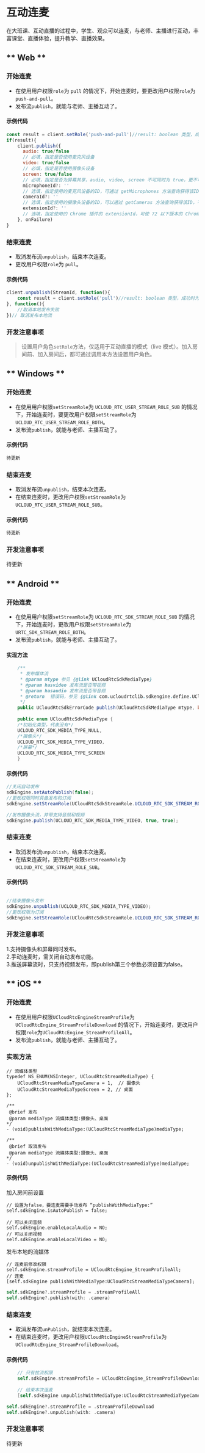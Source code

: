 # 互动连麦

在大班课、互动直播的过程中，学生、观众可以连麦，与老师、主播进行互动，丰富课堂、直播体验，提升教学、直播效果。

<!-- tabs:start -->

## ** Web **

### 开始连麦

- 在使用用户权限`role`为 `pull` 的情况下，开始连麦时，要更改用户权限`role`为`push-and-pull`。
- 发布流`publish`，就能与老师、主播互动了。

#### 示例代码

```js
const result = client.setRole('push-and-pull')//result: boolean 类型，成功时为 true，失败时为 false
if(result){
    client.publish({
      audio: true/false
      // 必填，指定是否使用麦克风设备
      video: true/false
      // 必填，指定是否使用摄像头设备
      screen: true/false
      // 必填，指定是否为屏幕共享，audio, video, screen 不可同时为 true，更不可同时为 false
      microphoneId?: ''
      // 选填，指定使用的麦克风设备的ID，可通过 getMicrophones 方法查询获得该ID，不填时，将使用默认麦克风设备
      cameraId?: ''
      // 选填，指定使用的摄像头设备的ID，可以通过 getCameras 方法查询获得该ID，不填时，将使用默认的摄像头设备
      extensionId?: ''
      // 选填，指定使用的 Chrome 插件的 extensionId，可使 72 以下版本的 Chrome 浏览器进行屏幕共享。
    }, onFailure)
}
```

### 结束连麦

- 取消发布流`unpublish`，结束本次连麦。
- 更改用户权限`role`为 `pull`。


#### 示例代码

```js
client.unpublish(StreamId, function(){
    const result = client.setRole('pull')//result: boolean 类型，成功时为 true，失败时为 false
}, function(){
    //取消本地发布失败
})// 取消发布本地流
```

### 开发注意事项

> 设置用户角色`setRole`方法，仅适用于互动直播的模式（live 模式）。加入房间前、加入房间后，都可通过调用本方法设置用户角色。

## ** Windows **

### 开始连麦

- 在使用用户权限`setStreamRole`为 `UCLOUD_RTC_USER_STREAM_ROLE_SUB` 的情况下，开始连麦时，要更改用户权限`setStreamRole`为`UCLOUD_RTC_USER_STREAM_ROLE_BOTH`。
- 发布流`publish`，就能与老师、主播互动了。

#### 示例代码

```cpp
待更新
```

### 结束连麦

- 取消发布流`unpublish`，结束本次连麦。
- 在结束连麦时，更改用户权限`setStreamRole`为 `UCLOUD_RTC_USER_STREAM_ROLE_SUB`。


#### 示例代码

```cpp
待更新
```

### 开发注意事项

待更新

## ** Android **

### 开始连麦

- 在使用用户权限`setStreamRole`为 `UCLOUD_RTC_SDK_STREAM_ROLE_SUB` 的情况下，开始连麦时，更改用户权限`setStreamRole`为`URTC_SDK_STREAM_ROLE_BOTH`。
- 发布流`publish`，就能与老师、主播互动了。

#### 实现方法

```java
    /**
     * 发布媒体流
     * @param mtype 参见 {@link UCloudRtcSdkMediaType}
     * @param hasvideo 发布流是否带视频
     * @param hasaudio 发布流是否带音频
     * @return  错误码，参见 {@link com.ucloudrtclib.sdkengine.define.UCloudRtcSdkErrorCode}
     */
    public UCloudRtcSdkErrorCode publish(UCloudRtcSdkMediaType mtype, boolean hasvideo, boolean hasaudio);
    
    public enum UCloudRtcSdkMediaType {
    /*初始化类型，代表没有*/
    UCLOUD_RTC_SDK_MEDIA_TYPE_NULL,
    /*摄像头*/
    UCLOUD_RTC_SDK_MEDIA_TYPE_VIDEO,
    /*屏幕*/
    UCLOUD_RTC_SDK_MEDIA_TYPE_SCREEN
    }
```

#### 示例代码

```java
//关闭自动发布
sdkEngine.setAutoPublish(false);
//更改权限同时具备发布和订阅
sdkEngine.setStreamRole(UCloudRtcSdkStreamRole.UCLOUD_RTC_SDK_STREAM_ROLE_BOTH);

//发布摄像头流，并带支持音频和视频
sdkEngine.publish(UCLOUD_RTC_SDK_MEDIA_TYPE_VIDEO, true, true);
```

### 结束连麦

- 取消发布流`unpublish`，结束本次连麦。
- 在结束连麦时，更改用户权限`setStreamRole`为`UCLOUD_RTC_SDK_STREAM_ROLE_SUB`。

#### 示例代码

```java

//结束摄像头发布
sdkEngine.unpublish(UCLOUD_RTC_SDK_MEDIA_TYPE_VIDEO);
//更改权限为订阅
sdkEngine.setStreamRole(UCloudRtcSdkStreamRole.UCLOUD_RTC_SDK_STREAM_ROLE_SUB);

```

### 开发注意事项

1.支持摄像头和屏幕同时发布。    
2.手动连麦时，需关闭自动发布功能。    
3.推送屏幕流时，只支持视频发布，即publish第三个参数必须设置为false。    

## ** iOS **

### 开始连麦

- 在使用用户权限`UCloudRtcEngineStreamProfile`为 `UCloudRtcEngine_StreamProfileDownload` 的情况下，开始连麦时，更改用户权限`role`为`UCloudRtcEngine_StreamProfileAll`。
- 发布流`publish`，就能与老师、主播互动了。

### 实现方法
```objc
// 流媒体类型
typedef NS_ENUM(NSInteger, UCloudRtcStreamMediaType) {
    UCloudRtcStreamMediaTypeCamera = 1,  // 摄像头
    UCloudRtcStreamMediaTypeScreen = 2, // 桌面
};

/**
 @brief 发布
 @param mediaType 流媒体类型:摄像头、桌面
*/
- (void)publishWithMediaType:(UCloudRtcStreamMediaType)mediaType;

/**
 @brief 取消发布
 @param mediaType 流媒体类型:摄像头、桌面
*/
- (void)unpublishWithMediaType:(UCloudRtcStreamMediaType)mediaType;
```

#### 示例代码

加入房间前设置
```objc
// 设置为false，要连麦需要手动发布 “publishWithMediaType:”
self.sdkEngine.isAutoPublish = false;

// 可以关闭音频
self.sdkEngine.enableLocalAudio = NO;
// 可以关闭视频
self.sdkEngine.enableLocalVideo = NO;
```

发布本地的流媒体
```objc
// 连麦前修改权限
self.sdkEngine.streamProfile = UCloudRtcEngine_StreamProfileAll;
// 连麦
[self.sdkEngine publishWithMediaType:UCloudRtcStreamMediaTypeCamera];
```

```swift
self.sdkEngine?.streamProfile = .streamProfileAll
self.sdkEngine?.publish(with: .camera)
```

### 结束连麦

- 取消发布流`unPublish`，就结束本次连麦。
- 在结束连麦时，更改用户权限`UCloudRtcEngineStreamProfile`为 `UCloudRtcEngine_StreamProfileDownload`。

#### 示例代码

```objectivec
    // 只有拉流权限
    self.sdkEngine.streamProfile = UCloudRtcEngine_StreamProfileDownload;
    
    // 结束本次连麦
    [self.sdkEngine unpublishWithMediaType:UCloudRtcStreamMediaTypeCamera];

```

```swift
self.sdkEngine?.streamProfile = .streamProfileDownload
self.sdkEngine?.unpublish(with: .camera)
```
### 开发注意事项

待更新



<!-- tabs:end -->
